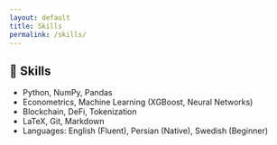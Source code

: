 ```yaml
---
layout: default
title: Skills
permalink: /skills/
---
```


## 🧠 Skills

- Python, NumPy, Pandas  
- Econometrics, Machine Learning (XGBoost, Neural Networks)  
- Blockchain, DeFi, Tokenization  
- LaTeX, Git, Markdown  
- Languages: English (Fluent), Persian (Native), Swedish (Beginner)
